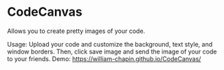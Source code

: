 # CodeCanvas
Allows you to create pretty images of your code.

Usage: Upload your code and customize the background, text style, and window borders. Then, click save image and send the image of your code to your friends.
Demo: https://william-chapin.github.io/CodeCanvas/
